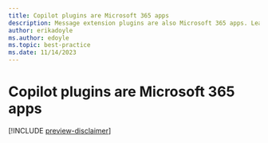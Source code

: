 ```yaml
---
title: Copilot plugins are Microsoft 365 apps
description: Message extension plugins are also Microsoft 365 apps. Learn how to take advantage of the Microsoft 365 platform opportunity and extend the reach of your plugin.
author: erikadoyle
ms.author: edoyle
ms.topic: best-practice
ms.date: 11/14/2023
---
```


# Copilot plugins are Microsoft 365 apps

[!INCLUDE [preview-disclaimer](includes/preview-disclaimer.md)]
